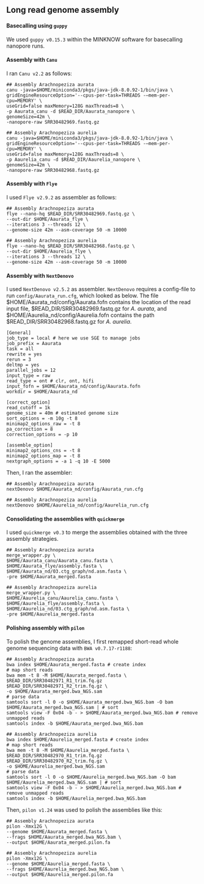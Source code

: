 ## Long read genome assembly

#### Basecalling using `guppy`
We used `guppy v0.15.3` within the MINKNOW software for basecalling nanopore runs. 

#### Assembly with `Canu`
I ran `Canu v2.2` as follows:

```ShellSession
## Assembly Arachnopeziza aurata
canu -java=$HOME/miniconda3/pkgs/java-jdk-8.0.92-1/bin/java \
gridEngineResourceOption='--cpus-per-task=THREADS -–mem-per-cpu=MEMORY' \
useGrid=false maxMemory=128G maxThreads=8 \
-p Aaurata_canu -d $READ_DIR/Aaurata_nanopore \
genomeSize=42m \
-nanopore-raw SRR30482969.fastq.gz

## Assembly Arachnopeziza aurelia
canu -java=$HOME/miniconda3/pkgs/java-jdk-8.0.92-1/bin/java \
gridEngineResourceOption='--cpus-per-task=THREADS -–mem-per-cpu=MEMORY' \
useGrid=false maxMemory=128G maxThreads=8 \
-p Aaurelia_canu -d $READ_DIR/Aaurelia_nanopore \
genomeSize=42m \
-nanopore-raw SRR30482968.fastq.gz
```

#### Assembly with `Flye`
I used `Flye v2.9.2` as assembler as follows:

```ShellSession
## Assembly Arachnopeziza aurata
flye --nano-hq $READ_DIR/SRR30482969.fastq.gz \
--out-dir $HOME/Aaurata_flye \
--iterations 3 --threads 12 \
--genome-size 42m --asm-coverage 50 -m 10000

## Assembly Arachnopeziza aurelia
flye --nano-hq $READ_DIR/SRR30482968.fastq.gz \
--out-dir $HOME/Aaurelia_flye \
--iterations 3 --threads 12 \
--genome-size 42m --asm-coverage 50 -m 10000
```

#### Assembly with `NextDenovo`
I used `NextDenovo v2.5.2` as assembler. `NextDenovo` requires a config-file to run `config/Aaurata_run.cfg`, which looked as below. The file $HOME/Aaurata_nd/config/Aaurata.fofn contains the location of the read input file, $READ_DIR/SRR30482969.fastq.gz for *A. aurata*, and $HOME/Aaurelia_nd/config/Aaurelia.fofn contains the path $READ_DIR/SRR30482968.fastq.gz for *A. aurelia*.
```
[General]
job_type = local # here we use SGE to manage jobs
job_prefix = Aaurata
task = all
rewrite = yes
rerun = 3
deltmp = yes
parallel_jobs = 12
input_type = raw
read_type = ont # clr, ont, hifi
input_fofn = $HOME/Aaurata_nd/config/Aaurata.fofn
workdir = $HOME/Aaurata_nd

[correct_option]
read_cutoff = 1k
genome_size = 40m # estimated genome size
sort_options = -m 10g -t 8
minimap2_options_raw = -t 8
pa_correction = 8
correction_options = -p 10

[assemble_option]
minimap2_options_cns = -t 8
minimap2_options_map = -t 8
nextgraph_options = -a 1 -q 10 -E 5000
```

Then, I ran the assembler: 
```ShellSession
## Assembly Arachnopeziza aurata
nextDenovo $HOME/Aaurata_nd/config/Aaurata_run.cfg

## Assembly Arachnopeziza aurelia
nextDenovo $HOME/Aaurelia_nd/config/Aaurelia_run.cfg
``` 

#### Consolidating the assemblies with `quickmerge`
I used `quickmerge v0.3` to merge the assemblies obtained with the three assembly strategies. 

```ShellSession
## Assembly Arachnopeziza aurata
merge_wrapper.py \
$HOME/Aaurata_canu/Aaurata_canu.fasta \
$HOME/Aaurata_flye/assembly.fasta \
$HOME/Aaurata_nd/03.ctg_graph/nd.asm.fasta \
-pre $HOME/Aaurata_merged.fasta

## Assembly Arachnopeziza aurelia
merge_wrapper.py \
$HOME/Aaurelia_canu/Aaurelia_canu.fasta \
$HOME/Aaurelia_flye/assembly.fasta \
$HOME/Aaurelia_nd/03.ctg_graph/nd.asm.fasta \
-pre $HOME/Aaurelia_merged.fasta
```

#### Polishing assembly with `pilon`
To polish the genome assemblies, I first remapped short-read whole genome sequencing data with `BWA v0.7.17-r1188`:

```ShellSession
## Assembly Arachnopeziza aurata
bwa index $HOME/Aaurata_merged.fasta # create index
# map short reads
bwa mem -t 8 -M $HOME/Aaurata_merged.fasta \
$READ_DIR/SRR30482971_R1_trim.fq.gz $READ_DIR/SRR30482971_R2_trim.fq.gz \
-o $HOME/Aaurata_merged.bwa_NGS.sam
# parse data
samtools sort -l 0 -o $HOME/Aaurata_merged.bwa_NGS.bam -O bam $HOME/Aaurata_merged.bwa_NGS.sam | # sort
samtools view -F 0x04 -b - > $HOME/Aaurata_merged.bwa_NGS.bam # remove unmapped reads
samtools index -b $HOME/Aaurata_merged.bwa_NGS.bam
```

```ShellSession
## Assembly Arachnopeziza aurelia
bwa index $HOME/Aaurelia_merged.fasta # create index
# map short reads
bwa mem -t 8 -M $HOME/Aaurelia_merged.fasta \
$READ_DIR/SRR30482970_R1_trim.fq.gz $READ_DIR/SRR30482970_R2_trim.fq.gz \
-o $HOME/Aaurelia_merged.bwa_NGS.sam
# parse data
samtools sort -l 0 -o $HOME/Aaurelia_merged.bwa_NGS.bam -O bam $HOME/Aaurelia_merged.bwa_NGS.sam | # sort
samtools view -F 0x04 -b - > $HOME/Aaurelia_merged.bwa_NGS.bam # remove unmapped reads
samtools index -b $HOME/Aaurelia_merged.bwa_NGS.bam
```

Then, `pilon v1.24` was used to polish the assemblies like this:

```ShellSession
## Assembly Arachnopeziza aurata
pilon -Xmx12G \
--genome $HOME/Aaurata_merged.fasta \
--frags $HOME/Aaurata_merged.bwa_NGS.bam \
--output $HOME/Aaurata_merged.pilon.fa

## Assembly Arachnopeziza aurelia
pilon -Xmx12G \
--genome $HOME/Aaurelia_merged.fasta \
--frags $HOME/Aaurelia_merged.bwa_NGS.bam \
--output $HOME/Aaurelia_merged.pilon.fa
```

